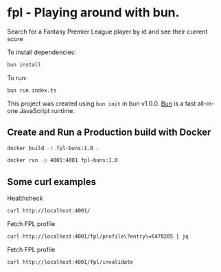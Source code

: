 # fpl - Playing around with bun. 
Search for a Fantasy Premier League player by id and see their current score 


To install dependencies:

```bash
bun install
```

To run:

```bash
bun run index.ts
```

This project was created using `bun init` in bun v1.0.0. [Bun](https://bun.sh) is a fast all-in-one JavaScript runtime.

## Create and Run a Production build with Docker

```sh
docker build -t fpl-buns:1.0 .
``````

```sh
docker run -p 4001:4001 fpl-buns:1.0
```

## Some curl examples
Healthcheck
```sh
curl http://localhost:4001/ 
```

Fetch FPL profile
```sh
curl http://localhost:4001/fpl/profile\?entry\=6478285 | jq
```

Fetch FPL profile
```sh
curl http://localhost:4001/fpl/invalidate   
```